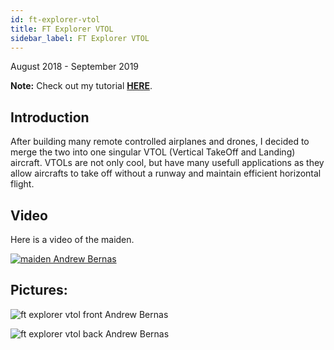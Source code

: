 ```yaml
---
id: ft-explorer-vtol
title: FT Explorer VTOL
sidebar_label: FT Explorer VTOL
---
```

August 2018 - September 2019

**Note:** Check out my tutorial **[HERE](https://andrewbernas.com/docs/tutorials/ft-explorer-vtol)**. 

## Introduction

After building many remote controlled airplanes and drones, I decided to merge the two into one singular VTOL (Vertical TakeOff and Landing) aircraft. VTOLs are not only cool, but have many usefull applications as they allow aircrafts to take off without a runway and maintain efficient horizontal flight.

## Video

Here is a video of the maiden. 

[![maiden Andrew Bernas](assets/robots/ft-explorer-vtol/maiden.jpg)](https://www.youtube.com/watch?v=eWn1f8fRiag)

## Pictures:

![ft explorer vtol front Andrew Bernas](assets/robots/ft-explorer-vtol/ft-explorer-vtol-1.jpg)

![ft explorer vtol back Andrew Bernas](assets/robots/ft-explorer-vtol/ft-explorer-vtol-2.jpg)